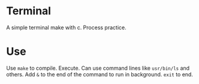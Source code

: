 # Terminal
A simple terminal make with c. Process practice.
# Use
Use `make` to compile.
Execute.
Can use command lines like `usr/bin/ls` and others.
Add `&` to the end of the command to run in background.
`exit` to end.
